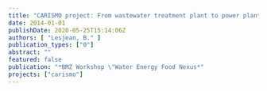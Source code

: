 ```yaml
---
title: "CARISMO project: From wastewater treatment plant to power plant"
date: 2014-01-01
publishDate: 2020-05-25T15:14:06Z
authors: [ "Lesjean, B." ]
publication_types: ["0"]
abstract: ""
featured: false
publication: "*BMZ Workshop \"Water Energy Food Nexus*"
projects: ["carismo"]
---
```


